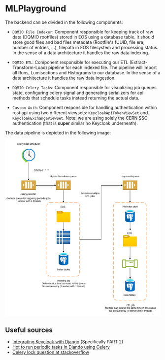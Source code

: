 # MLPlayground

The backend can be divided in the following components:

* `DQMIO File Indexer`: Component responsible for keeping track of raw data (DQMIO rootfiles) stored in EOS using a database table. It should store good files and bad files metadata (Rootfile's fUUID, file era, number of entries, ...), filepath in EOS filesystem and processing status. In the sense of a data architecture it handles the raw data indexing.

* `DQMIO ETL`: Component responsible for executing our ETL (Extract-Transform-Load) pipeline for each indexed file. The pipeline will import all Runs, Lumisections and Histograms to our database. In the sense of a data architecture it handles the raw data ingestion.

* `DQMIO Celery Tasks`: Component responsible for visualizing job queues state, configuring celery signal and generating serializers for api methods that schedule tasks instead returning the actual data.

* `Custom Auth`: Component responsible for handling authentication within rest api using two different viewsets: `KeycloakApiTokenViewSet` and `KeycloakExchangeViewSet`. Note: we are using solely the CERN SSO authentication (that is **super** similar no Keycloak underneath).

The data pipeline is depicted in the following image:

![alt text](/docs/img/backend_data_pipeline.png)


## Useful sources

* [Integrating Keycloak with Django](https://blog.stackademic.com/integrating-keycloak-with-django-7ae39abe3a0b) (Specifically PART 2)
* [Hot to run periodic tasks in Djando using Celery](https://episyche.com/blog/how-to-run-periodic-tasks-in-django-using-celery)
* [Celery lock question at stackoverflow](https://stackoverflow.com/questions/32321143/allow-a-task-execution-if-its-not-already-scheduled-using-celery)
